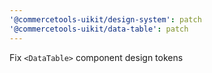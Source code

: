 ```yaml
---
'@commercetools-uikit/design-system': patch
'@commercetools-uikit/data-table': patch
---
```


Fix `<DataTable>` component design tokens
